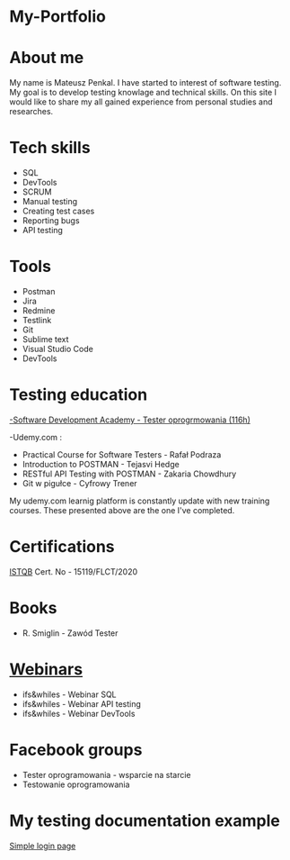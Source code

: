 # My-Portfolio

# About me

  My name is Mateusz Penkal. I have started to interest of software testing. My goal is to develop testing knowlage and technical skills. 
  On this site I would like to share my all gained experience from personal studies and researches.

# Tech skills
  - SQL
  - DevTools
  - SCRUM
  - Manual testing
  - Creating test cases
  - Reporting bugs
  - API testing

# Tools
  - Postman
  - Jira
  - Redmine
  - Testlink
  - Git
  - Sublime text
  - Visual Studio Code
  - DevTools
  
# Testing education

  [-Software Development Academy - Tester oprogrmowania (116h)](https://sdacademy.pl/kursy/software-tester/)
  
  -Udemy.com :
  - Practical Course for Software Testers - Rafał Podraza
  - Introduction to POSTMAN - Tejasvi Hedge
  - RESTful API Testing with POSTMAN - Zakaria Chowdhury
  - Git w pigułce - Cyfrowy Trener
 
 My udemy.com learnig platform is constantly update with new training courses. These presented above are the one I've completed.
 
 # Certifications
 
 [ISTQB](http://scr.istqb.org/)  Cert. No - 15119/FLCT/2020
  
 # Books
 
 - R. Smiglin - Zawód Tester

 # [Webinars](https://www.czyitjestdlamnie.pl/warsztaty)
 - ifs&whiles - Webinar SQL
 - ifs&whiles - Webinar API testing
 - ifs&whiles - Webinar DevTools
 # Facebook groups
  - Tester oprogramowania - wsparcie na starcie
  - Testowanie oprogramowania
# My testing documentation example
[Simple login page](https://docs.google.com/spreadsheets/d/1nkwcrT0qNh8rPMYbIaEUGPX7SCcoXaqqvLsvloukYKQ/edit?usp=sharing)
